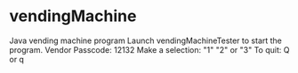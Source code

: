 # vendingMachine
Java vending machine program
Launch vendingMachineTester to start the program.
Vendor Passcode: 12132
Make a selection: "1" "2" or "3"
To quit: Q or q
